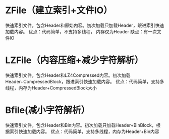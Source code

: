 # ZFile（建立索引+文件IO）
快速索引文件，包含Header和原始内容。初次加载只加载Header，跟进索引快速加载内容。
优点：代码简单，不支持多线程， 内存仅为Header
缺点：有一次文件IO

# LZFile（内容压缩+减少字符解析）
快速索引文件，包含Header和LZ4Compressed内容。初次加载Header+CompressedBlock，跟进索引快速加载内容。
优点：代码简单，支持多线程，内存为Header+CompressedBlock大小

# Bfile(减小字符解析）
快速索引文件，包含Header和Bin内容。初次加载只加载Header+BinBlock，根据索引快速加载内容。
优点：代码简单，支持多线程，内存为Header+Bin内容


